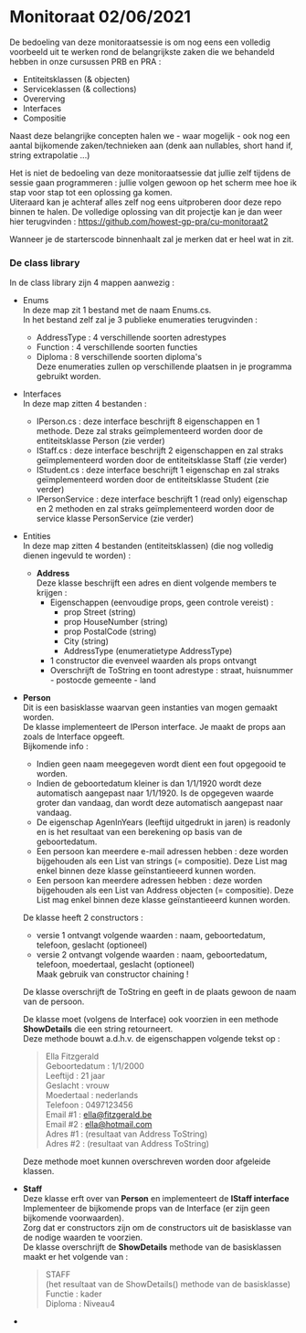 # Monitoraat 02/06/2021

De bedoeling van deze monitoraatsessie is om nog eens een volledig voorbeeld uit te werken rond de belangrijkste zaken die we behandeld hebben in onze cursussen PRB en PRA : 
  * Entiteitsklassen  (& objecten)
  * Serviceklassen  (& collections)
  * Overerving 
  * Interfaces
  * Compositie  
  
Naast deze belangrijke concepten halen we - waar mogelijk - ook nog een aantal bijkomende zaken/technieken aan (denk aan nullables, short hand if, string extrapolatie ...)

Het is niet de bedoeling van deze monitoraatsessie dat jullie zelf tijdens de sessie gaan programmeren : jullie volgen gewoon op het scherm mee hoe ik stap voor stap tot een oplossing ga komen.  
Uiteraard kan je achteraf alles zelf nog eens uitproberen door deze repo binnen te halen.
De volledige oplossing van dit projectje kan je dan weer hier terugvinden : https://github.com/howest-gp-pra/cu-monitoraat2 

Wanneer je de starterscode binnenhaalt zal je merken dat er heel wat in zit.

### De class library 

In de class library zijn 4 mappen aanwezig : 
  * Enums  
    In deze map zit 1 bestand met de naam Enums.cs.  
    In het bestand zelf zal je 3 publieke enumeraties terugvinden :   
      * AddressType : 4 verschillende soorten adrestypes  
      * Function : 4 verschillende soorten functies  
      * Diploma : 8 verschillende soorten diploma's  
    Deze enumeraties zullen op verschillende plaatsen in je programma gebruikt worden.
  * Interfaces  
    In deze map zitten 4 bestanden : 
      * IPerson.cs : deze interface beschrijft 8 eigenschappen en 1 methode.  Deze zal straks geïmplementeerd worden door de entiteitsklasse Person (zie verder)   
      * IStaff.cs : deze interface beschrijft 2 eigenschappen en zal straks geïmplementeerd worden door de entiteitsklasse Staff (zie verder)  
      * IStudent.cs : deze interface beschrijft 1 eigenschap en zal straks geïmplementeerd worden door de entiteitsklasse Student (zie verder)
      * IPersonService : deze interface beschrijft 1 (read only) eigenschap en 2 methoden en zal straks geïmplementeerd worden door de service klasse PersonService (zie verder)
  * Entities   
    In deze map zitten 4 bestanden (entiteitsklassen) (die nog volledig dienen ingevuld te worden) :   
    * **Address**   
      Deze klasse beschrijft een adres en dient volgende members te krijgen :   
        * Eigenschappen (eenvoudige props, geen controle vereist) :   
          * prop Street (string)  
          * prop HouseNumber (string)  
          * prop PostalCode (string)  
          * City (string)  
          * AddressType (enumeratietype AddressType)
        * 1 constructor die evenveel waarden als props ontvangt  
        * Overschrijft de ToString en toont  adrestype : straat, huisnummer - postocde gemeente - land
  * **Person**  
    Dit is een basisklasse waarvan geen instanties van mogen gemaakt worden.  
    De klasse implementeert de IPerson interface.  Je maakt de props aan zoals de Interface opgeeft.  
    Bijkomende info : 
      * Indien geen naam meegegeven wordt dient een fout opgegooid te worden.  
      * Indien de geboortedatum kleiner is dan 1/1/1920 wordt deze automatisch aangepast naar 1/1/1920.  Is de opgegeven waarde groter dan vandaag, dan wordt deze automatisch aangepast naar vandaag.    
      * De eigenschap AgenInYears (leeftijd uitgedrukt in jaren) is readonly en is het resultaat van een berekening op basis van de geboortedatum.  
      * Een persoon kan meerdere e-mail adressen hebben : deze worden bijgehouden als een List van strings (= compositie).  Deze List mag enkel binnen deze klasse geïnstantieeerd kunnen worden.  
      * Een persoon kan meerdere adressen hebben : deze worden bijgehouden als een List van Address objecten (= compositie).  Deze List mag enkel binnen deze klasse geïnstantieeerd kunnen worden.  
    
    De klasse heeft 2 constructors :  
      * versie 1 ontvangt volgende waarden : naam, geboortedatum, telefoon, geslacht (optioneel)  
      * versie 2 ontvangt volgende waarden : naam, geboortedatum, telefoon, moedertaal, geslacht (optioneel)  
    Maak gebruik van constructor chaining !    
    
    De klasse overschrijft de ToString en geeft in de plaats gewoon de naam van de persoon.  
    
    De klasse moet (volgens de Interface) ook voorzien in een methode **ShowDetails** die een string retourneert.   
    Deze methode bouwt a.d.h.v. de eigenschappen volgende tekst op : 
    
    > Ella Fitzgerald   
    > Geboortedatum : 1/1/2000  
    > Leeftijd : 21 jaar  
    > Geslacht : vrouw  
    > Moedertaal : nederlands  
    > Telefoon : 0497123456  
    > Email #1 : ella@fitzgerald.be  
    > Email #2 : ella@hotmail.com  
    > Adres #1 : (resultaat van Address ToString)  
    > Adres #2 : (resultaat van Address ToString)  
      
    Deze methode moet kunnen overschreven worden door afgeleide klassen.    
    
  * **Staff**  
    Deze klasse erft over van **Person** en implementeert de **IStaff interface**   
    Implementeer de bijkomende props van de Interface (er zijn geen bijkomende voorwaarden).  
    Zorg dat er constructors zijn om de constructors uit de basisklasse van de nodige waarden te voorzien.  
    De klasse overschrijft de **ShowDetails** methode van de basisklassen maakt er het volgende van :   
    
    > STAFF  
    > (het resultaat van de ShowDetails() methode van de basisklasse)  
    > Functie : kader  
    > Diploma : Niveau4  
      
  * 
